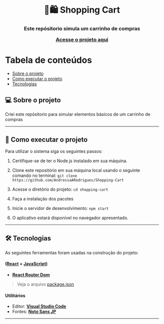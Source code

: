<h1 align="center">
    🛒🛍️ Shopping Cart
</h1>

<h3 align="center">
   Este repósitorio simula um carrinho de compras 

   [Acesse o projeto aqui](https://andressaarodrigues.github.io/Shopping-Cart/)
    
</h3>

Tabela de conteúdos
=================
<!--ts-->
   * [Sobre o projeto](#-sobre-o-projeto)
   * [Como executar o projeto](#-como-executar-o-projeto)
   * [Tecnologias](#-tecnologias)
<!--te-->

## 💻 Sobre o projeto

Criei este repósitorio para simular elementos básicos de um carrinho de compras 

---

## 🚀 Como executar o projeto

Para utilizar o sistema siga os seguintes passos:

1. Certifique-se de ter o Node.js instalado em sua máquina.

2. Clone este repositório em sua máquina local usando o seguinte comando no terminal: `git clone https://github.com/AndressaARodrigues/Shopping-Cart`

3. Acesse o diretório do projeto: `cd shopping-cart`

4. Faça a instalação dos pacotes

5. Inicie o servidor de desenvolvimento: `npm start`

6. O aplicativo estará disponível no navegador apresentado.

---

## 🛠 Tecnologias

As seguintes ferramentas foram usadas na construção do projeto:

#### ([React](https://reactjs.org/)  +  [JavaScript](https://developer.mozilla.org/pt-BR/docs/Web/JavaScript))

-   **[React Router Dom](https://github.com/ReactTraining/react-router/tree/master/packages/react-router-dom)**

> Veja o arquivo  [package.json](package.json)

#### **Utilitários**

-   Editor:  **[Visual Studio Code](https://code.visualstudio.com/)**  
-   Fontes:  **[Noto Sans JP]()**
  
---
